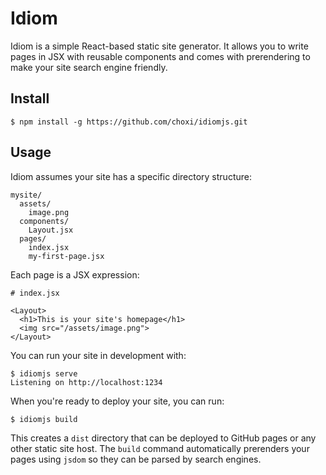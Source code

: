 # Idiom

Idiom is a simple React-based static site generator. It allows you to write pages in JSX with reusable components and comes with prerendering to make your site search engine friendly.

## Install

```
$ npm install -g https://github.com/choxi/idiomjs.git
```

## Usage

Idiom assumes your site has a specific directory structure:

```
mysite/
  assets/
    image.png
  components/
    Layout.jsx
  pages/
    index.jsx
    my-first-page.jsx
```

Each page is a JSX expression:

```
# index.jsx

<Layout>
  <h1>This is your site's homepage</h1>
  <img src="/assets/image.png">
</Layout>
```

You can run your site in development with:

```
$ idiomjs serve
Listening on http://localhost:1234
```

When you're ready to deploy your site, you can run:

```
$ idiomjs build
```

This creates a `dist` directory that can be deployed to GitHub pages or any other static site host. The `build` command automatically prerenders your pages using `jsdom` so they can be parsed by search engines.